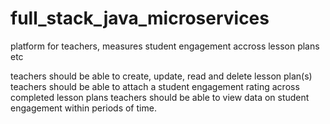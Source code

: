 # full_stack_java_microservices

platform for teachers, measures student engagement accross lesson plans etc 

teachers should be able to create, update, read and delete lesson plan(s)
teachers should be able to attach a student engagement rating across completed lesson plans
teachers should be able to view data on student engagement within periods of time.
